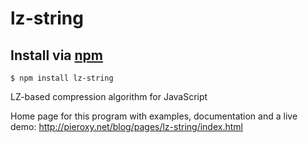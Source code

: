 lz-string
=========

## Install via [npm](https://npmjs.org/)

```shell
$ npm install lz-string
```

LZ-based compression algorithm for JavaScript

Home page for this program with examples, documentation and a live demo: http://pieroxy.net/blog/pages/lz-string/index.html
